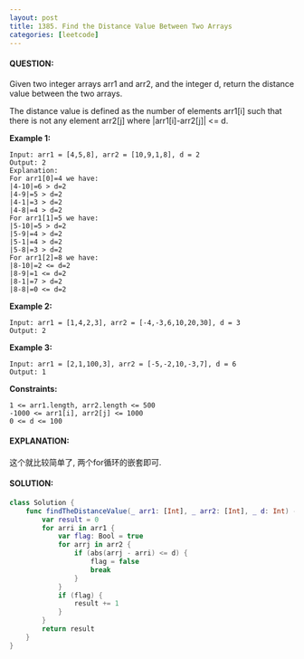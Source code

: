 ```yaml
---
layout: post
title: 1385. Find the Distance Value Between Two Arrays
categories: [leetcode]
---
```

#### QUESTION:
Given two integer arrays arr1 and arr2, and the integer d, return the distance value between the two arrays.

The distance value is defined as the number of elements arr1[i] such that there is not any element arr2[j] where |arr1[i]-arr2[j]| <= d.

 

__Example 1:__
```
Input: arr1 = [4,5,8], arr2 = [10,9,1,8], d = 2
Output: 2
Explanation: 
For arr1[0]=4 we have: 
|4-10|=6 > d=2 
|4-9|=5 > d=2 
|4-1|=3 > d=2 
|4-8|=4 > d=2 
For arr1[1]=5 we have: 
|5-10|=5 > d=2 
|5-9|=4 > d=2 
|5-1|=4 > d=2 
|5-8|=3 > d=2
For arr1[2]=8 we have:
|8-10|=2 <= d=2
|8-9|=1 <= d=2
|8-1|=7 > d=2
|8-8|=0 <= d=2
```
__Example 2:__
```
Input: arr1 = [1,4,2,3], arr2 = [-4,-3,6,10,20,30], d = 3
Output: 2
```
__Example 3:__
```
Input: arr1 = [2,1,100,3], arr2 = [-5,-2,10,-3,7], d = 6
Output: 1
```
 

__Constraints:__
```
1 <= arr1.length, arr2.length <= 500
-1000 <= arr1[i], arr2[j] <= 1000
0 <= d <= 100
```
#### EXPLANATION:

这个就比较简单了, 两个for循环的嵌套即可.

#### SOLUTION:
```swift
class Solution {
    func findTheDistanceValue(_ arr1: [Int], _ arr2: [Int], _ d: Int) -> Int {
        var result = 0
        for arri in arr1 {
            var flag: Bool = true
            for arrj in arr2 {
                if (abs(arrj - arri) <= d) {
                    flag = false
                    break
                }
            }
            if (flag) {
                result += 1
            }
        }
        return result
    }
}
```
